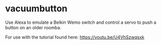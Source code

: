 # vacuumbutton
Use Alexa to emulate a Belkin Wemo switch and control a servo to push a button on an older roomba.

For use with the tutorial found here: https://youtu.be/U4VhSzwqsxk

